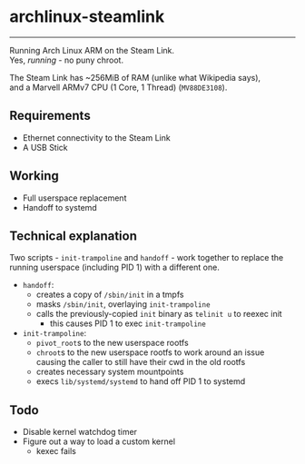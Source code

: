 # archlinux-steamlink
---
Running Arch Linux ARM on the Steam Link.  
Yes, *running* - no puny chroot.  

The Steam Link has ~256MiB of RAM (unlike what Wikipedia says),  
and a Marvell ARMv7 CPU (1 Core, 1 Thread) (`MV88DE3108`).  

## Requirements
- Ethernet connectivity to the Steam Link
- A USB Stick

## Working
- Full userspace replacement
- Handoff to systemd

## Technical explanation
Two scripts - `init-trampoline` and `handoff` - work together to replace
the running userspace (including PID 1) with a different one.  
- `handoff`:
  - creates a copy of `/sbin/init` in a tmpfs
  - masks `/sbin/init`, overlaying `init-trampoline`
  - calls the previously-copied `init` binary as `telinit u` to reexec init
    - this causes PID 1 to exec `init-trampoline`
- `init-trampoline`:
  - `pivot_root`s to the new userspace rootfs
  - `chroot`s to the new userspace rootfs to work around an issue causing the caller to still have their cwd in the old rootfs
  - creates necessary system mountpoints
  - execs `lib/systemd/systemd` to hand off PID 1 to systemd

## Todo
- Disable kernel watchdog timer
- Figure out a way to load a custom kernel
  - kexec fails
